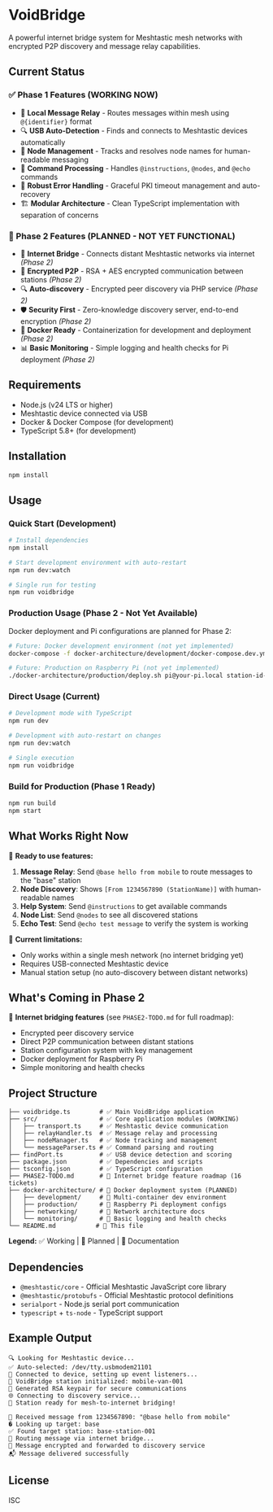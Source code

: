 # VoidBridge

A powerful internet bridge system for Meshtastic mesh networks with encrypted P2P discovery and message relay capabilities.

## Current Status

### ✅ Phase 1 Features (WORKING NOW)

- 📡 **Local Message Relay** - Routes messages within mesh using `@{identifier}` format
- 🔍 **USB Auto-Detection** - Finds and connects to Meshtastic devices automatically  
- 👥 **Node Management** - Tracks and resolves node names for human-readable messaging
- 💬 **Command Processing** - Handles `@instructions`, `@nodes`, and `@echo` commands
- 🔧 **Robust Error Handling** - Graceful PKI timeout management and auto-recovery
- 🏗️ **Modular Architecture** - Clean TypeScript implementation with separation of concerns

### 🚧 Phase 2 Features (PLANNED - NOT YET FUNCTIONAL)

- 🌉 **Internet Bridge** - Connects distant Meshtastic networks via internet *(Phase 2)*
- 🔐 **Encrypted P2P** - RSA + AES encrypted communication between stations *(Phase 2)*
- 🔍 **Auto-discovery** - Encrypted peer discovery via PHP service *(Phase 2)*
- 🛡️ **Security First** - Zero-knowledge discovery server, end-to-end encryption *(Phase 2)*
- 🐳 **Docker Ready** - Containerization for development and deployment *(Phase 2)*
- 📊 **Basic Monitoring** - Simple logging and health checks for Pi deployment *(Phase 2)*

## Requirements

- Node.js (v24 LTS or higher)
- Meshtastic device connected via USB
- Docker & Docker Compose (for development)
- TypeScript 5.8+ (for development)

## Installation

```bash
npm install
```

## Usage

### Quick Start (Development)

```bash
# Install dependencies
npm install

# Start development environment with auto-restart
npm run dev:watch

# Single run for testing
npm run voidbridge
```

### Production Usage (Phase 2 - Not Yet Available)

Docker deployment and Pi configurations are planned for Phase 2:

```bash
# Future: Docker development environment (not yet implemented)
docker-compose -f docker-architecture/development/docker-compose.dev.yml up -d

# Future: Production on Raspberry Pi (not yet implemented)  
./docker-architecture/production/deploy.sh pi@your-pi.local station-id-001
```

### Direct Usage (Current)

```bash
# Development mode with TypeScript
npm run dev

# Development with auto-restart on changes
npm run dev:watch

# Single execution
npm run voidbridge
```

### Build for Production (Phase 1 Ready)

```bash
npm run build
npm start
```

## What Works Right Now

🎯 **Ready to use features:**

1. **Message Relay**: Send `@base hello from mobile` to route messages to the "base" station
2. **Node Discovery**: Shows `[From 1234567890 (StationName)]` with human-readable names  
3. **Help System**: Send `@instructions` to get available commands
4. **Node List**: Send `@nodes` to see all discovered stations
5. **Echo Test**: Send `@echo test message` to verify the system is working

🔧 **Current limitations:**

- Only works within a single mesh network (no internet bridging yet)
- Requires USB-connected Meshtastic device
- Manual station setup (no auto-discovery between distant networks)

## What's Coming in Phase 2

🚀 **Internet bridging features** (see `PHASE2-TODO.md` for full roadmap):

- Encrypted peer discovery service
- Direct P2P communication between distant stations  
- Station configuration system with key management
- Docker deployment for Raspberry Pi
- Simple monitoring and health checks

## Project Structure

```text
├── voidbridge.ts        # ✅ Main VoidBridge application  
├── src/                 # ✅ Core application modules (WORKING)
│   ├── transport.ts     # ✅ Meshtastic device communication
│   ├── relayHandler.ts  # ✅ Message relay and processing
│   ├── nodeManager.ts   # ✅ Node tracking and management
│   └── messageParser.ts # ✅ Command parsing and routing
├── findPort.ts          # ✅ USB device detection and scoring
├── package.json         # ✅ Dependencies and scripts
├── tsconfig.json        # ✅ TypeScript configuration
├── PHASE2-TODO.md       # 🚧 Internet bridge feature roadmap (16 tickets)
├── docker-architecture/ # 🚧 Docker deployment system (PLANNED)
│   ├── development/     # 🚧 Multi-container dev environment
│   ├── production/      # 🚧 Raspberry Pi deployment configs  
│   ├── networking/      # 🚧 Network architecture docs
│   └── monitoring/      # 🚧 Basic logging and health checks
└── README.md           # 📖 This file
```

**Legend:** ✅ Working | 🚧 Planned | 📖 Documentation

## Dependencies

- `@meshtastic/core` - Official Meshtastic JavaScript core library
- `@meshtastic/protobufs` - Official Meshtastic protocol definitions
- `serialport` - Node.js serial port communication
- `typescript` + `ts-node` - TypeScript support

## Example Output

```text
🔍 Looking for Meshtastic device...
✅ Auto-selected: /dev/tty.usbmodem21101
🚀 Connected to device, setting up event listeners...
🌉 VoidBridge station initialized: mobile-van-001
🔐 Generated RSA keypair for secure communications
🌐 Connecting to discovery service...
📡 Station ready for mesh-to-internet bridging!

📨 Received message from 1234567890: "@base hello from mobile"
� Looking up target: base
✅ Found target station: base-station-001  
🌉 Routing message via internet bridge...
🔐 Message encrypted and forwarded to discovery service
📬 Message delivered successfully
```

## License

ISC
